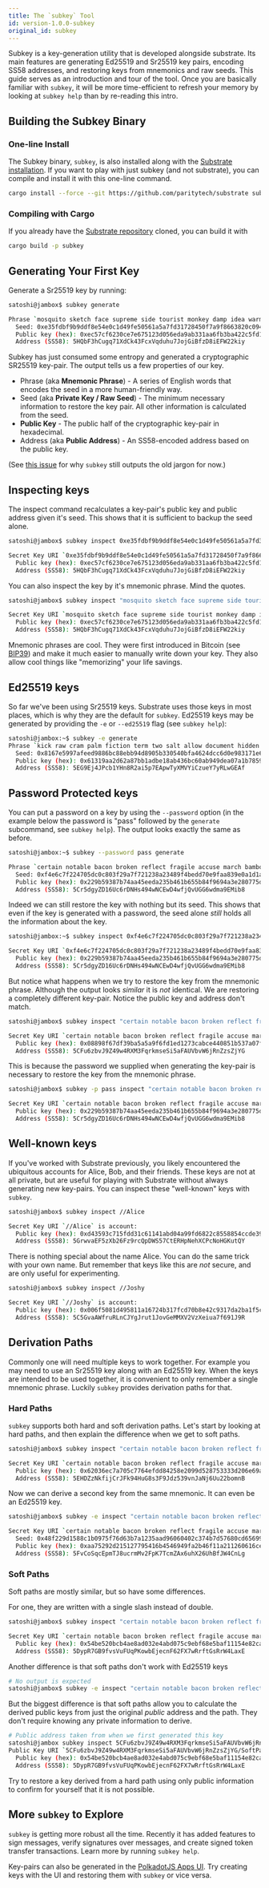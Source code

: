 ```yaml
---
title: The `subkey` Tool
id: version-1.0.0-subkey
original_id: subkey
---
```

Subkey is a key-generation utility that is developed alongside substrate. Its main features are generating Ed25519 and Sr25519 key pairs, encoding SS58 addresses, and restoring keys from mnemonics and raw seeds. This guide serves as an introduction and tour of the tool. Once you are basically familiar with `subkey`, it will be more time-efficient to refresh your memory by looking at `subkey help` than by re-reading this intro.

## Building the Subkey Binary

### One-line Install
The Subkey binary, `subkey`, is also installed along with the [Substrate installation](getting-started/installing-substrate.md). If you want to play with just subkey (and not substrate), you can compile and install it with this one-line command.
```bash
cargo install --force --git https://github.com/paritytech/substrate subkey
```

### Compiling with Cargo
If you already have the [Substrate repository](https://github.com/paritytech/substrate) cloned, you can build it with
```bash
cargo build -p subkey
```

## Generating Your First Key
Generate a Sr25519 key by running:
```bash
satoshi@jambox$ subkey generate

Phrase `mosquito sketch face supreme side tourist monkey damp idea warm luggage better` is account:
  Seed: 0xe35fdbf9b9ddf8e54e0c1d49fe50561a5a7fd31728450f7a9f8663820c09401e
  Public key (hex): 0xec57cf6230ce7e675123d056eda9ab331aa6fb3ba422c5fd194721ddc6b69a14
  Address (SS58): 5HQbF3hCugq71XdCk43FcxVqduhu7JojGiBfzD8iEFW22kiy
```

Subkey has just consumed some entropy and generated a cryptographic SR25519 key-pair. The output tells us a few properties of our key.

- Phrase (aka **Mnemonic Phrase**) - A series of English words that encodes the seed in a more human-friendly way.
- Seed (aka **Private Key / Raw Seed**) - The minimum necessary information to restore the key pair. All other information is calculated from the seed.
- **Public Key** - The public half of the cryptographic key-pair in hexadecimal.
- Address (aka **Public Address**) - An SS58-encoded address based on the public key.

(See [this issue](https://github.com/paritytech/substrate/pull/2669#issuecomment-495702589) for why `subkey` still outputs the old jargon for now.)

## Inspecting keys
The inspect command recalculates a key-pair's public key and public address given it's seed. This shows that it is sufficient to backup the seed alone.
```bash
satoshi@jambox$ subkey inspect 0xe35fdbf9b9ddf8e54e0c1d49fe50561a5a7fd31728450f7a9f8663820c09401e

Secret Key URI `0xe35fdbf9b9ddf8e54e0c1d49fe50561a5a7fd31728450f7a9f8663820c09401e` is account:
  Public key (hex): 0xec57cf6230ce7e675123d056eda9ab331aa6fb3ba422c5fd194721ddc6b69a14
  Address (SS58): 5HQbF3hCugq71XdCk43FcxVqduhu7JojGiBfzD8iEFW22kiy
```

You can also inspect the key by it's mnemonic phrase. Mind the quotes.
```bash
satoshi@jambox$ subkey inspect "mosquito sketch face supreme side tourist monkey damp idea warm luggage better"

Secret Key URI `mosquito sketch face supreme side tourist monkey damp idea warm luggage better` is account:
  Public key (hex): 0xec57cf6230ce7e675123d056eda9ab331aa6fb3ba422c5fd194721ddc6b69a14
  Address (SS58): 5HQbF3hCugq71XdCk43FcxVqduhu7JojGiBfzD8iEFW22kiy
```

Mnemonic phrases are cool. They were first introduced in Bitcoin (see [BIP39](https://github.com/bitcoin/bips/blob/master/bip-0039.mediawiki)) and make it much easier to manually write down your key. They also allow cool things like "memorizing" your life savings.

## Ed25519 keys
So far we've been using Sr25519 keys. Substrate uses those keys in most places, which is why they are the default for `subkey`. Ed25519 keys may be generated by providing the `-e` or `--ed25519` flag (see `subkey help`):

```bash
satoshi@jambox:~$ subkey -e generate
Phrase `kick raw cram palm fiction term two salt allow document hidden mix` is account:
  Seed: 0x8167e5997afeed9886bc88ebb94d8905b330540bfa4624dcc6d0e983171e67ed
  Public key (hex): 0x61319aa2d62a87bb1adbe18ab436bc60ab949dea07a1b7859deb13bdfbb85f53
  Address (SS58): 5EG9Ej4JPcb1YHn8R2ai5p7EApwTyXMVYiCzueY7yRLwGEAf
```

## Password Protected keys
You can put a password on a key by using the `--password` option (in the example below the password is "pass" followed by the `generate` subcommand, see `subkey help`). The output looks exactly the same as before.
```bash
satoshi@jambox:~$ subkey --password pass generate

Phrase `certain notable bacon broken reflect fragile accuse march bamboo isolate call gate` is account:
  Seed: 0xf4e6c7f224705dc0c803f29a7f721238a23489f4bedd70e9faa839e0a1d1a392
  Public key (hex): 0x229b59387b74aa45eeda235b461b655b84f9694a3e280775d5438d64d477673a
  Address (SS58): 5Cr5dgyZD16Uc6rDNHs494wNCEwD4wfjQvUGG6wdma9EMib8
```

Indeed we can still restore the key with nothing but its seed. This shows that even if the key is generated with a password, the seed alone _still_ holds all the information about the key.
```bash
satoshi@jambox:~$ subkey inspect 0xf4e6c7f224705dc0c803f29a7f721238a23489f4bedd70e9faa839e0a1d1a392

Secret Key URI `0xf4e6c7f224705dc0c803f29a7f721238a23489f4bedd70e9faa839e0a1d1a392` is account:
  Public key (hex): 0x229b59387b74aa45eeda235b461b655b84f9694a3e280775d5438d64d477673a
  Address (SS58): 5Cr5dgyZD16Uc6rDNHs494wNCEwD4wfjQvUGG6wdma9EMib8
```

But notice what happens when we try to restore the key from the mnemonic phrase. Although the output looks _similar_ it is _not_ identical. We are restoring a completely different key-pair. Notice the public key and address don't match.
```bash
satoshi@jambox$ subkey inspect "certain notable bacon broken reflect fragile accuse march bamboo isolate call gate"

Secret Key URI `certain notable bacon broken reflect fragile accuse march bamboo isolate call gate` is account:
  Public key (hex): 0x08898f67df39ba5a5a9f6fd1ed1273cabce440851b537a07fad152f85649ce66
  Address (SS58): 5CFu6zbvJ9Z49w4RXM3FqrkmseSi5aFAUVbvW6jRnZzsZjYG
```

This is because the password we supplied when generating the key-pair is necessary to restore the key from the mnemonic phrase.
```bash
satoshi@jambox$ subkey -p pass inspect "certain notable bacon broken reflect fragile accuse march bamboo isolate call gate"

Secret Key URI `certain notable bacon broken reflect fragile accuse march bamboo isolate call gate` is account:
  Public key (hex): 0x229b59387b74aa45eeda235b461b655b84f9694a3e280775d5438d64d477673a
  Address (SS58): 5Cr5dgyZD16Uc6rDNHs494wNCEwD4wfjQvUGG6wdma9EMib8
```

## Well-known keys
If you've worked with Substrate previously, you likely encountered the ubiquitous accounts for Alice, Bob, and their friends. These keys are not at all private, but are useful for playing with Substrate without always generating new key-pairs. You can inspect these "well-known" keys with `subkey`.

```bash
satoshi@jambox$ subkey inspect //Alice

Secret Key URI `//Alice` is account:
  Public key (hex): 0xd43593c715fdd31c61141abd04a99fd6822c8558854ccde39a5684e7a56da27d
  Address (SS58): 5GrwvaEF5zXb26Fz9rcQpDWS57CtERHpNehXCPcNoHGKutQY
```

There is nothing special about the name Alice. You can do the same trick with your own name. But remember that keys like this are _not_ secure, and are only useful for experimenting.
```bash
satoshi@jambox$ subkey inspect //Joshy

Secret Key URI `//Joshy` is account:
  Public key (hex): 0x006f5081d495811a16724b317fcd70b8e42c9317da2ba1f5c36756a41fadec67
  Address (SS58): 5C5GvaAWfruRLnCJYgJrut1JovGeMMXV2VzXeiua7f691J9R
```

## Derivation Paths
Commonly one will need multiple keys to work together. For example you may need to use an Sr25519 key along with an Ed25519 key. When the keys are intended to be used together, it is convenient to only remember a single mnemonic phrase. Luckily `subkey` provides derivation paths for that.

### Hard Paths
`subkey` supports both hard and soft derivation paths. Let's start by looking at hard paths, and then explain the difference when we get to soft paths.

```bash
satoshi@jambox$ subkey inspect "certain notable bacon broken reflect fragile accuse march bamboo isolate call gate"//DerivationPath

Secret Key URI `certain notable bacon broken reflect fragile accuse march bamboo isolate call gate//DerivationPath` is account:
  Public key (hex): 0x62036ec7a705c7764efdd84258e2099d528753333d206e69ab038354cca59375
  Address (SS58): 5EHDZzNkfijCrJFk94HuG8s3F9Jdz539vnJaNj6Uu22bomnB
```

Now we can derive a second key from the same mnemonic. It can even be an Ed25519 key.
```bash
satoshi@jambox$ subkey -e inspect "certain notable bacon broken reflect fragile accuse march bamboo isolate call gate"//OtherPath

Secret Key URI `certain notable bacon broken reflect fragile accuse march bamboo isolate call gate//OtherPath` is account:
  Seed: 0x48f229d1588c1b0975f76d63b7a1235aad96060402c374b7d57680cd65699b1c
  Public key (hex): 0xaa75292d215127795416b4546949fa2b46f11a211260616ceb085dec7f35b6fa
  Address (SS58): 5FvCoSqcEpmTJ8ucrmMv2FpK7TcmZAx6uhX26UhBfJW4CnLg
```


### Soft Paths
Soft paths are mostly similar, but so have some differences.

For one, they are written with a single slash instead of double.
```bash
satoshi@jambox$ subkey inspect "certain notable bacon broken reflect fragile accuse march bamboo isolate call gate"/SoftPath

Secret Key URI `certain notable bacon broken reflect fragile accuse march bamboo isolate call gate/SoftPath` is account:
  Public key (hex): 0x54be520bcb4ae8ad032e4abd075c9ebf68e5baf11154e82cacd8d5f438d73066
  Address (SS58): 5DypR7GB9fvsVuFUqPKowbEjecnF62FX7wRrftGsRrW4LaxE
```

Another difference is that soft paths don't work with Ed25519 keys

```bash
# No output is expected
satoshi@jambox$ subkey -e inspect "certain notable bacon broken reflect fragile accuse march bamboo isolate call gate"/SoftPath
```

But the biggest difference is that soft paths allow you to calculate the derived public keys from just the original _public_ address and the path. They don't require knowing any private information to derive.

```bash
# Public address taken from when we first generated this key
satoshi@jambox subkey inspect 5CFu6zbvJ9Z49w4RXM3FqrkmseSi5aFAUVbvW6jRnZzsZjYG/SoftPath
Public Key URI `5CFu6zbvJ9Z49w4RXM3FqrkmseSi5aFAUVbvW6jRnZzsZjYG/SoftPath` is account:
  Public key (hex): 0x54be520bcb4ae8ad032e4abd075c9ebf68e5baf11154e82cacd8d5f438d73066
  Address (SS58): 5DypR7GB9fvsVuFUqPKowbEjecnF62FX7wRrftGsRrW4LaxE
```

Try to restore a key derived from a hard path using only public information to confirm for yourself that it is not possible.

## More `subkey` to Explore
`subkey` is getting more robust all the time. Recently it has added features to sign messages, verify signatures over messages, and create signed token transfer transactions. Learn more by running `subkey help`.

Key-pairs can also be generated in the [PolkadotJS Apps UI](https://github.com/polkadot-js/apps). Try creating keys with the UI and restoring them with `subkey` or vice versa.
